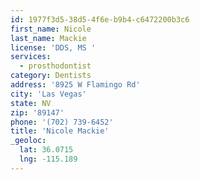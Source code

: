 ```yaml
---
id: 1977f3d5-38d5-4f6e-b9b4-c6472200b3c6
first_name: Nicole
last_name: Mackie
license: 'DDS, MS '
services:
  - prosthodontist
category: Dentists
address: '8925 W Flamingo Rd'
city: 'Las Vegas'
state: NV
zip: '89147'
phone: '(702) 739-6452'
title: 'Nicole Mackie'
_geoloc:
  lat: 36.0715
  lng: -115.189
---
```


